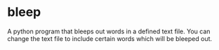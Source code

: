 # bleep
A python program that bleeps out words in a defined text file. You can change the text file to include certain words which will be bleeped out.
